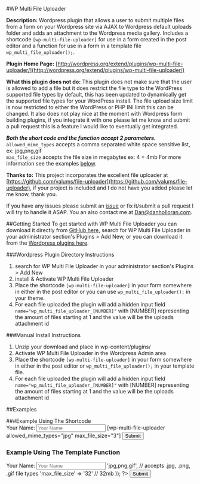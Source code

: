 #WP Multi File Uploader

**Description:** Wordpress plugin that allows a user to submit multiple files from a form on your Wordpress site via AJAX to Wordpress default uploads folder and adds an attachment to the
Wordpress media gallery.  Includes a shortcode `[wp-multi-file-uploader]` for use in a form created in the post editor and a function for use in a form in a template file `wp_multi_file_uploader();`.

**Plugin Home Page:** [http://wordpress.org/extend/plugins/wp-multi-file-uploader/](http://wordpress.org/extend/plugins/wp-multi-file-uploader/)

**What this plugin does not do:** This plugin does not make sure that the user is allowed to add a file but it does restrict the file type to the WordPress supported file types by default, this has been updated to dynamically get the supported file types for your WordPress install.  The file upload size limit is now restricted to either the WordPress or PHP INI limit this can be changed.  It also does not play nice at the moment with Wordpress form building plugins, if you integrate it with one please let me know and submit a pull request this is a feature I would like to eventually get integrated.

***Both the short code and the function accept 2 parameters.***  
`allowed_mime_types` accepts a comma separated white space sensitive list, ex: jpg,png,gif  
`max_file_size` accepts the file size in megabytes ex: 4 = 4mb
For more information see the examples [below](#wpmfu_examples).

**Thanks to:** This project incorporates the excellent file uploader at [https://github.com/valums/file-uploader](https://github.com/valums/file-uploader), if your project is included and I do not have you added please let me know, thank you.

If you have any issues please submit an [issue](https://github.com/DHolloran/WPMultiFileUploader/issues/new) or fix it/submit a pull request I will try to handle it ASAP. You an also contact me at [Dan@danholloran.com](mailto:dan@danholloran.com).

##Getting Started
To get started with WP Multi File Uploader you can download it directly from [GitHub here](https://github.com/DHolloran/WPMultiFileUploader/archive/master.zip), search for WP Multi File Uploader in your administrator section's Plugins > Add New, or you can download it from the [Wordpress plugins here](http://wordpress.org/extend/plugins/wp-multi-file-uploader/).

###Wordpress Plugin Directory Instructions
1. search for WP Multi File Uploader in your administrator section's Plugins > Add New
2. install &amp; Activate WP Multi File Uploader
3. Place the shortcode `[wp-multi-file-uploader]` in your form somewhere in either in the post editor or you can use `wp_multi_file_uploader();` in your theme.
4. For each file uploaded the plugin will add a hidden input field `name="wp_multi_file_uploader_[NUMBER]"` with [NUMBER] representing the amount of files starting at 1 and the value will be the uploads attachment id


###Manual Install Instructions</h3>
1. Unzip your download and place in wp-content/plugins/
2. Activate WP Multi File Uploader in the Wordpress Admin area
3. Place the shortcode `[wp-multi-file-uploader]` in your form somewhere in either in the post editor or `wp_multi_file_uploader();` in your template file.
4. For each file uploaded the plugin will add a hidden input field `name="wp_multi_file_uploader_[NUMBER]"` with [NUMBER] representing the amount of files starting at 1 and the value will be the uploads attachment id

##Examples
<div id="wpmfu_examples"></div>
###Example Using The Shortcode
	<!-- In The Post Editor -->
	<form action="?" method="post" accept-charset="utf-8">
		<label for="unique_name">Your Name:</label>
		<input type="text" name="unique_name" id="unique_name" value="" placeholder="Your Name">
		<!-- Accepts .jpg files only with a max file size of 3mb -->
		[wp-multi-file-uploader allowed_mime_types="jpg" max_file_size="3"]
		<input type="submit" name="submit" value="Submit">
	</form>
	<!-- END In The Post Editor -->

<h3>Example Using The Template Function</h3>
	<!-- In a Template File -->
	<form action="?" method="post" accept-charset="utf-8">
		<label for="unique_name">Your Name:</label>
		<input type="text" name="unique_name" id="unique_name" value="" placeholder="Your Name">
		<?php wp_multi_file_uploader(array(
			'allowed_mime_types'	=>	'jpg,png,gif', // accepts .jpg, .png, .gif file types
			'max_file_size'			=>	'32' // 32mb
		)); ?>
		<input type="submit" name="submit" value="Submit">
	</form>
	<!-- END In a Template File -->